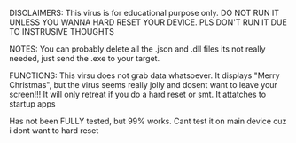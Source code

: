 DISCLAIMERS: This virus is for educational purpose only. DO NOT RUN IT UNLESS YOU WANNA HARD RESET YOUR DEVICE. PLS DON'T RUN IT DUE TO INSTRUSIVE THOUGHTS

NOTES: You can probably delete all the .json and .dll files its not really needed, just send the .exe to your target.

FUNCTIONS: This virsu does not grab data whatsoever. It displays "Merry Christmas", but the virus seems really jolly and dosent want to leave your screen!!! It will only retreat if you do a hard reset or smt. It attatches to startup apps

Has not been FULLY tested, but 99% works. Cant test it on main device cuz i dont want to hard reset
